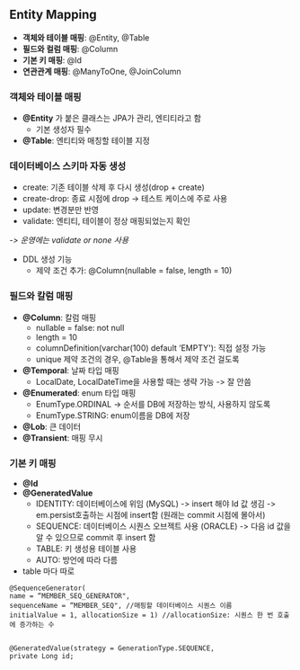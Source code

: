 ## Entity Mapping

- **객체와 테이블 매핑**: @Entity, @Table
- **필드와 컬럼 매핑**: @Column
- **기본 키 매핑**: @Id
- **연관관계 매핑**: @ManyToOne, @JoinColumn

### 객체와 테이블 매핑
- **@Entity** 가 붙은 클래스는 JPA가 관리, 엔티티라고 함
  - 기본 생성자 필수
- **@Table**: 엔티티와 매칭할 테이블 지정


### 데이터베이스 스키마 자동 생성
- create: 기존 테이블 삭제 후 다시 생성(drop + create)  
- create-drop: 종료 시점에 drop -> 테스트 케이스에 주로 사용 
- update: 변경분만 반영  
- validate: 엔티티, 테이블이 정상 매핑되었는지 확인  

*-> 운영에는 validate or none 사용*
- DDL 생성 기능
  - 제약 조건 추가: @Column(nullable = false, length = 10)

### 필드와 칼럼 매핑
- **@Column**: 칼럼 매핑
  - nullable = false: not null
  - length = 10
  - columnDefinition(varchar(100) default ‘EMPTY'): 직접 설정 가능  
  - unique 제약 조건의 경우, @Table을 통해서 제약 조건 걸도록  
- **@Temporal**: 날짜 타입 매핑
  - LocalDate, LocalDateTime을 사용할 때는 생략 가능 -> 잘 안씀   
- **@Enumerated**: enum 타입 매핑  
  - EnumType.ORDINAL -> 순서를 DB에 저장하는 방식, 사용하지 않도록  
  - EnumType.STRING: enum이름을 DB에 저장   
- **@Lob**: 큰 데이터  
- **@Transient**: 매핑 무시  

### 기본 키 매핑
- **@Id**
- **@GeneratedValue**
  - IDENTITY: 데이터베이스에 위임 (MySQL) -> insert 해야 Id 값 생김 -> em.persist호출하는 시점에 insert함 (원래는 commit 시점에 몰아서)
  - SEQUENCE: 데이터베이스 시퀀스 오브젝트 사용 (ORACLE) -> 다음 id 값을 알 수 있으므로 commit 후 insert 함
  - TABLE: 키 생성용 테이블 사용
  - AUTO: 방언에 따라 다름
- table 마다 따로
```
@SequenceGenerator(
name = “MEMBER_SEQ_GENERATOR",
sequenceName = “MEMBER_SEQ", //매핑할 데이터베이스 시퀀스 이름
initialValue = 1, allocationSize = 1) //allocationSize: 시퀀스 한 번 호출에 증가하는 수


@GeneratedValue(strategy = GenerationType.SEQUENCE,
private Long id;
```
